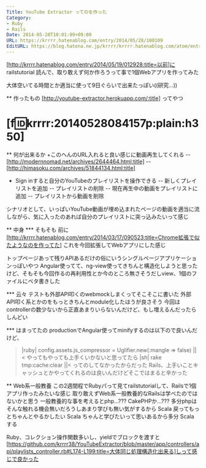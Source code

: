 ```yaml
---
Title: YouTube Extractor ってのを作った
Category:
- Ruby
- Rails
Date: 2014-05-28T10:01:09+09:00
URL: https://krrrr.hatenablog.com/entry/2014/05/28/100109
EditURL: https://blog.hatena.ne.jp/krrrr/krrrr.hatenablog.com/atom/entry/12921228815725094823
---
```


[http://krrrr.hatenablog.com/entry/2014/05/19/012928:title=以前]に railstutorial 読んで、取り敢えず何か作ろうって事で1個Webアプリを作ってみた

大体空いてる時間とか適当に使って9日ぐらいで出来たっぽい((研究...))

** 作ったもの
[http://youtube-extractor.herokuapp.com/:title] ってやつ

[f:id:krrrr:20140528084157p:plain:h350]
====
** 何が出来るか
+このへんのURL入れると良い感じに動画再生してくれる
-- [http://modernnomad.net/archives/2644464.html:title]
-- [http://himasoku.com/archives/51844134.html:title]
+ Sign inすると自分のYouTubeのプレイリストを操作できる
-- 新しくプレイリストを追加
-- プレイリストの削除
-- 現在再生中の動画をプレイリストに追加
-- プレイリストから動画を削除

シナリオとして、いっぱいYouTube動画が埋め込まれたページの動画を適当に流しながら、気に入ったのあれば自分のプレイリストに突っ込みたいって感じ

** 中身
*** そもそも
前に[http://krrrr.hatenablog.com/entry/2014/03/17/090523:title=Chrome拡張で似たようなのを作ってた]
これを今回拡張してWebアプリにした感じ

トップページあって残りAPIあるだけの俗にいうシングルページアプリケーションっぽいやつ
Angular使ってて、ng-view使ってきちんと構造化しようと思ったけど、そもそも今回作るの再利用性とか今のところ無さそうだしview、1個のファイルにベタ書きした

*** 云々
テストも外部API叩くのwebmockしまくってそこそこに書いた
外部API叩く系とかのをもっときちんとmodule化したほうが良さそう
今回はcontrollerの数少ないから正直あまりいらないんだけど、もし増えるんだったらしんどい

*** はまってたの
productionでAngular使ってminifyするのは以下ので良いんだけど、
>|ruby|
config.assets.js_compressor = Uglifier.new(:mangle => false)
||<
やってもやっても上手くいかないと思ってたら
>|sh|
rake tmp:cache:clear
||<
ってのしてなかったからだった
Rails、上手いことキャッシュとかやってくれるのは良いんだけどそこではまると辛かった

** Web系一般教養
この2週間程でRubyパって見てrailstutorialして、Railsで1個アプリ作ったみたいな感じ
取り敢えずWeb系一般教養的なRailsは学べたのではないかと思う
一般教養的な事を考えるとphp...??? CakePHPか...???
多分phpはそんな触れる機会無いだろうしあまり学びも無い気がするから Scala 戻ってもっとちゃんとやるかしたい
Scala ちゃんと学びたいって思いあるから多分 Scala する

Ruby、コレクション操作関数多いし、yieldでブロックを渡すと[https://github.com/krrrr38/YouTubeExtractor/blob/master/app/controllers/api/playlists_controller.rb#L174-L199:title=大体同じ処理構造化出来る]しって感じで良かった
